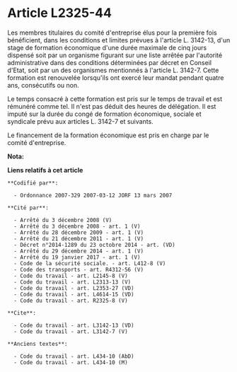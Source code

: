 # Article L2325-44

Les membres titulaires du comité d'entreprise élus pour la première fois bénéficient, dans les conditions et limites prévues
à l'article L. 3142-13, d'un stage de formation économique d'une durée maximale de cinq jours dispensé soit par un organisme
figurant sur une liste arrêtée par l'autorité administrative dans des conditions déterminées par décret en Conseil d'Etat,
soit par un des organismes mentionnés à l'article L. 3142-7. Cette formation est renouvelée lorsqu'ils ont exercé leur mandat
pendant quatre ans, consécutifs ou non. 

Le temps consacré à cette formation est pris sur le temps de travail et est rémunéré comme tel. Il n'est pas déduit des
heures de délégation. Il est imputé sur la durée du congé de formation économique, sociale et syndicale prévu aux articles L.
3142-7 et suivants. 

Le financement de la formation économique est pris en charge par le comité d'entreprise.

**Nota:**



**Liens relatifs à cet article**

	**Codifié par**:

	  - Ordonnance 2007-329 2007-03-12 JORF 13 mars 2007

	**Cité par**:

	  - Arrêté du 3 décembre 2008 (V)
	  - Arrêté du 3 décembre 2008 - art. 1 (V)
	  - Arrêté du 28 décembre 2009 - art. 1 (V)
	  - Arrêté du 21 décembre 2011 - art. 1 (V)
	  - Décret n°2014-1289 du 23 octobre 2014 - art. (VD)
	  - Arrêté du 29 décembre 2014 - art. 1 (V)
	  - Arrêté du 19 janvier 2017 - art. 1 (V)
	  - Code de la sécurité sociale. - art. L412-8 (V)
	  - Code des transports - art. R4312-56 (V)
	  - Code du travail - art. L2145-8 (V)
	  - Code du travail - art. L2313-13 (V)
	  - Code du travail - art. L2353-27 (VD)
	  - Code du travail - art. L4614-15 (VD)
	  - Code du travail - art. R2325-8 (V)

	**Cite**:

	  - Code du travail - art. L3142-13 (VD)
	  - Code du travail - art. L3142-7 (V)

	**Anciens textes**:

	  - Code du travail - art. L434-10 (AbD)
	  - Code du travail - art. L434-10 (M)
